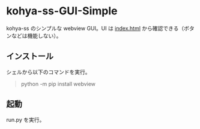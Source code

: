 # kohya-ss-GUI-Simple
kohya-ss のシンプルな webview GUI。UI は [index.html](https://github.com/dskjal/kohya-ss-GUI-Simple/blob/main/index.html) から確認できる（ボタンなどは機能しない）。

## インストール
シェルから以下のコマンドを実行。
> python -m pip install webview

## 起動
run.py を実行。
